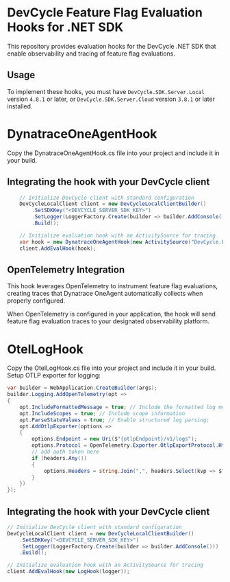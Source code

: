 
# DevCycle Feature Flag Evaluation Hooks for .NET SDK

This repository provides evaluation hooks for the DevCycle .NET SDK that enable observability and tracing of feature flag evaluations.


## Usage

To implement these hooks, you must have `DevCycle.SDK.Server.Local` version `4.8.1` or later, or `DevCycle.SDK.Server.Cloud` version `3.8.1` or later installed.

# DynatraceOneAgentHook

Copy the DynatraceOneAgentHook.cs file into your project and include it in your build.

## Integrating the hook with your DevCycle client

```c#
    // Initialize DevCycle client with standard configuration
    DevCycleLocalClient client = new DevCycleLocalClientBuilder()
        .SetSDKKey("<DEVCYCLE_SERVER_SDK_KEY>")
        .SetLogger(LoggerFactory.Create(builder => builder.AddConsole()))
        .Build();

    // Initialize evaluation hook with an ActivitySource for tracing
    var hook = new DynatraceOneAgentHook(new ActivitySource("DevCycle.FlagEvaluations"));
    client.AddEvalHook(hook);
```

## OpenTelemetry Integration

This hook leverages OpenTelemetry to instrument feature flag evaluations, creating traces that Dynatrace OneAgent automatically collects when properly configured.

When OpenTelemetry is configured in your application, the hook will send feature flag evaluation traces to your designated observability platform.

# OtelLogHook

Copy the OtelLogHook.cs file into your project and include it in your build. Setup OTLP exporter for logging:

```c#
var builder = WebApplication.CreateBuilder(args);
builder.Logging.AddOpenTelemetry(opt =>
{
    opt.IncludeFormattedMessage = true; // Include the formatted log message
    opt.IncludeScopes = true; // Include scope information
    opt.ParseStateValues = true; // Enable structured log parsing;
    opt.AddOtlpExporter(options =>
    {
        options.Endpoint = new Uri($"{otlpEndpoint}/v1/logs");
        options.Protocol = OpenTelemetry.Exporter.OtlpExportProtocol.HttpProtobuf;
        // add auth token here
        if (headers.Any())
        {
            options.Headers = string.Join(",", headers.Select(kvp => $"{kvp.Key}={kvp.Value}"));
        }
    })
});

```

## Integrating the hook with your DevCycle client

```c#
// Initialize DevCycle client with standard configuration
DevCycleLocalClient client = new DevCycleLocalClientBuilder()
    .SetSDKKey("<DEVCYCLE_SERVER_SDK_KEY>")
    .SetLogger(LoggerFactory.Create(builder => builder.AddConsole()))
    .Build();

// Initialize evaluation hook with an ActivitySource for tracing
client.AddEvalHook(new LogHook(logger));
```

